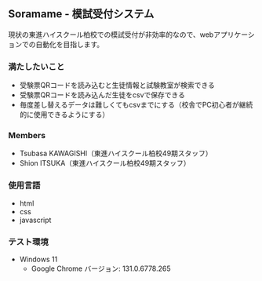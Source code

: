 ## Soramame - 模試受付システム

現状の東進ハイスクール柏校での模試受付が非効率的なので、webアプリケーションでの自動化を目指します。


### 満たしたいこと
- 受験票QRコードを読み込むと生徒情報と試験教室が検索できる
- 受験票QRコードを読み込んだ生徒をcsvで保存できる
- 毎度差し替えるデータは難しくてもcsvまでにする（校舎でPC初心者が継続的に使用できるようにする）

### Members
- Tsubasa KAWAGISHI（東進ハイスクール柏校49期スタッフ）
- Shion ITSUKA（東進ハイスクール柏校49期スタッフ）

### 使用言語
- html
- css
- javascript

### テスト環境
- Windows 11
  - Google Chrome バージョン: 131.0.6778.265

